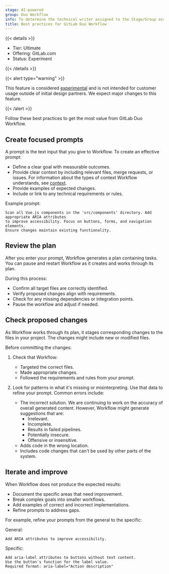 ```yaml
---
stage: AI-powered
group: Duo Workflow
info: To determine the technical writer assigned to the Stage/Group associated with this page, see https://handbook.gitlab.com/handbook/product/ux/technical-writing/#assignments
title: Best practices for GitLab Duo Workflow
---
```


{{< details >}}

- Tier: Ultimate
- Offering: GitLab.com
- Status: Experiment

{{< /details >}}

{{< alert type="warning" >}}

This feature is considered [experimental](../../policy/development_stages_support.md) and is not intended for customer usage outside of initial design partners. We expect major changes to this feature.

{{< /alert >}}

Follow these best practices to get the most value from GitLab Duo Workflow.

## Create focused prompts

A prompt is the text input that you give to Workflow. To create an effective prompt:

- Define a clear goal with measurable outcomes.
- Provide clear context by including relevant files, merge requests, or issues.
  For information about the types of context Workflow understands, see
  [context](_index.md#the-context-workflow-is-aware-of).
- Provide examples of expected changes.
- Include or link to any technical requirements or rules.

Example prompt:

```plaintext
Scan all Vue.js components in the 'src/components' directory. Add appropriate ARIA attributes
to improve accessibility. Focus on buttons, forms, and navigation elements.
Ensure changes maintain existing functionality.
```

## Review the plan

After you enter your prompt, Workflow generates a plan containing tasks. You can pause and restart Workflow as it creates and works through its plan.

During this process:

- Confirm all target files are correctly identified.
- Verify proposed changes align with requirements.
- Check for any missing dependencies or integration points.
- Pause the workflow and adjust if needed.

## Check proposed changes

As Workflow works through its plan, it stages corresponding changes to the files in your project. The changes might include new or modified files.

Before committing the changes:

1. Check that Workflow:

   - Targeted the correct files.
   - Made appropriate changes.
   - Followed the requirements and rules from your prompt.

1. Look for patterns in what it's missing or misinterpreting. Use that data to refine your prompt. Common errors include:

   - The incorrect solution. We are continuing to work on the accuracy of overall generated content. However, Workflow might generate suggestions that are:
     - Irrelevant.
     - Incomplete.
     - Results in failed pipelines.
     - Potentially insecure.
     - Offensive or insensitive.
   - Adds code in the wrong location.
   - Includes code changes that can't be used by other parts of the system.

## Iterate and improve

When Workflow does not produce the expected results:

- Document the specific areas that need improvement.
- Break complex goals into smaller workflows.
- Add examples of correct and incorrect implementations.
- Refine prompts to address gaps.

For example, refine your prompts from the general to the specific:

General:

```plaintext
Add ARIA attributes to improve accessibility.
```

Specific:

```plaintext
Add aria-label attributes to buttons without text content.
Use the button's function for the label value.
Required format: aria-label="Action description"
```
